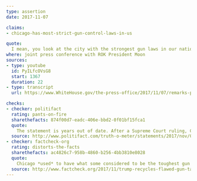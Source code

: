 ```yaml
---
type: assertion
date: 2017-11-07

claims:
- chicago-has-most-strict-gun-control-laws-in-us

quote:
  I mean, you look at the city with the strongest gun laws in our nation, is Chicago, and Chicago is a disaster. It's a total disaster. Just remember, if this man didn’t have a gun or rifle, you'd be talking about a much worse situation in the great state of Texas.
where: joint press conference with ROK President Moon
sources:
- type: youtube
  id: PyILfcOVsG8
  start: 1367
  duration: 22
- type: transcript
  url: https://www.WhiteHouse.gov/the-press-office/2017/11/07/remarks-president-trump-and-president-moon-republic-korea-joint-press

checks:
- checker: politifact
  rating: pants-on-fire
  sharethefacts: 874f00d7-eadc-406e-bbd2-0f01bf15fca1
  quote:
    The statement is years out of date. After a Supreme Court ruling, Chicago residents can own handguns and carry them unseen on the streets. A national gun control group puts seven states above Illinois in regulating gun ownership.
  source: http://www.politifact.com/truth-o-meter/statements/2017/nov/07/donald-trump/trump-wrongly-repeats-chicago-has-strongest-gun-la/
- checker: factcheck-org
  rating: distorts-the-facts
  sharethefacts: ac4826c7-958b-4860-b256-4bb3810e8028
  quote:
    Chicago *used* to have what some considered to be the toughest gun laws in the country. But not anymore.
  source: http://www.factcheck.org/2017/11/trump-recycles-flawed-gun-talking-point/
---
```

